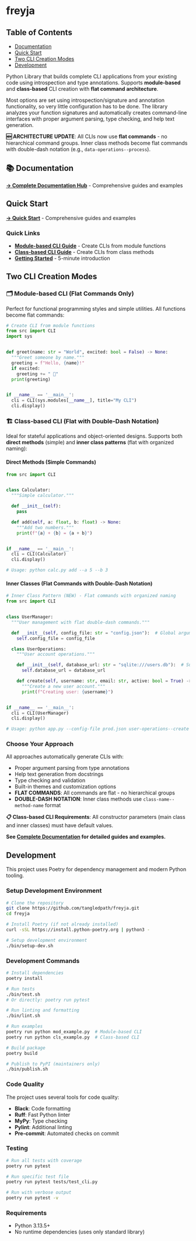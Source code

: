 # freyja

## Table of Contents
- [Documentation](#documentation)
- [Quick Start](#quick-start)
- [Two CLI Creation Modes](#two-cli-creation-modes)
- [Development](#development)

Python Library that builds complete CLI applications from your existing code using introspection and type annotations. Supports **module-based** and **class-based** CLI creation with **flat command architecture**.

Most options are set using introspection/signature and annotation functionality, so very little configuration has to be done. The library analyzes your function signatures and automatically creates command-line interfaces with proper argument parsing, type checking, and help text generation.

**🆕 ARCHITECTURE UPDATE**: All CLIs now use **flat commands** - no hierarchical command groups. Inner class methods become flat commands with double-dash notation (e.g., `data-operations--process`).

## 📚 Documentation
**[→ Complete Documentation Hub](docs/help.md)** - Comprehensive guides and examples

## Quick Start
**[→ Quick Start](docs/quick-start.md#installation)** - Comprehensive guides and examples

### Quick Links
- **[Module-based CLI Guide](docs/module-cli-guide.md)** - Create CLIs from module functions  
- **[Class-based CLI Guide](docs/class-cli-guide.md)** - Create CLIs from class methods
- **[Getting Started](docs/getting-started/quick-start.md)** - 5-minute introduction

## Two CLI Creation Modes

### 🗂️ Module-based CLI (Flat Commands Only)
Perfect for functional programming styles and simple utilities. All functions become flat commands:

```python
# Create CLI from module functions
from src import CLI
import sys


def greet(name: str = "World", excited: bool = False) -> None:
  """Greet someone by name."""
  greeting = f"Hello, {name}!"
  if excited:
    greeting += " 🎉"
  print(greeting)


if __name__ == '__main__':
  cli = CLI(sys.modules[__name__], title="My CLI")
  cli.display()
```

### 🏗️ Class-based CLI (Flat with Double-Dash Notation)
Ideal for stateful applications and object-oriented designs. Supports both **direct methods** (simple) and **inner class patterns** (flat with organized naming):

#### Direct Methods (Simple Commands)

```python
from src import CLI


class Calculator:
  """Simple calculator."""

  def __init__(self):
    pass

  def add(self, a: float, b: float) -> None:
    """Add two numbers."""
    print(f"{a} + {b} = {a + b}")


if __name__ == '__main__':
  cli = CLI(Calculator)
  cli.display()

# Usage: python calc.py add --a 5 --b 3
```

#### Inner Classes (Flat Commands with Double-Dash Notation)

```python
# Inner Class Pattern (NEW) - Flat commands with organized naming
from src import CLI


class UserManager:
  """User management with flat double-dash commands."""

  def __init__(self, config_file: str = "config.json"):  # Global arguments
    self.config_file = config_file

  class UserOperations:
    """User account operations."""

    def __init__(self, database_url: str = "sqlite:///users.db"):  # Sub-global arguments  
      self.database_url = database_url

    def create(self, username: str, email: str, active: bool = True) -> None:  # Command arguments
      """Create a new user account."""
      print(f"Creating user: {username}")


if __name__ == '__main__':
  cli = CLI(UserManager)
  cli.display()

# Usage: python app.py --config-file prod.json user-operations--create --database-url postgres://... --username alice --email alice@test.com
```

### Choose Your Approach

All approaches automatically generate CLIs with:
- Proper argument parsing from type annotations
- Help text generation from docstrings  
- Type checking and validation
- Built-in themes and customization options
- **FLAT COMMANDS**: All commands are flat - no hierarchical groups
- **DOUBLE-DASH NOTATION**: Inner class methods use `class-name--method-name` format

**📋 Class-based CLI Requirements**: All constructor parameters (main class and inner classes) must have default values.

**See [Complete Documentation](docs/help.md) for detailed guides and examples.**

## Development

This project uses Poetry for dependency management and modern Python tooling.

### Setup Development Environment

```bash
# Clone the repository
git clone https://github.com/tangledpath/freyja.git
cd freyja

# Install Poetry (if not already installed)
curl -sSL https://install.python-poetry.org | python3 -

# Setup development environment
./bin/setup-dev.sh
```

### Development Commands

```bash
# Install dependencies
poetry install

# Run tests
./bin/test.sh
# Or directly: poetry run pytest

# Run linting and formatting
./bin/lint.sh

# Run examples
poetry run python mod_example.py  # Module-based CLI
poetry run python cls_example.py  # Class-based CLI

# Build package
poetry build

# Publish to PyPI (maintainers only)
./bin/publish.sh
```

### Code Quality

The project uses several tools for code quality:
- **Black**: Code formatting
- **Ruff**: Fast Python linter
- **MyPy**: Type checking  
- **Pylint**: Additional linting
- **Pre-commit**: Automated checks on commit

### Testing

```bash
# Run all tests with coverage
poetry run pytest

# Run specific test file
poetry run pytest tests/test_cli.py

# Run with verbose output
poetry run pytest -v
```

### Requirements

- Python 3.13.5+
- No runtime dependencies (uses only standard library)
